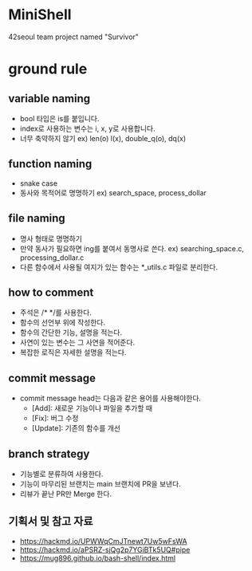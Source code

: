 # MiniShell
42seoul team project named "Survivor"


# ground rule

## variable naming
- bool 타입은 is를 붙입니다.
- index로 사용하는 변수는 i, x, y로 사용합니다.
- 너무 축약하지 않기 ex) len(o) l(x), double_q(o), dq(x)

## function naming
- snake case
- 동사와 목적어로 명명하기 ex) search_space, process_dollar

## file naming
- 명사 형태로 명명하기
- 만약 동사가 필요하면 ing를 붙여서 동명사로 쓴다. ex) searching_space.c, processing_dollar.c
- 다른 함수에서 사용될 여지가 있는 함수는 *_utils.c 파일로 분리한다.

## how to comment
- 주석은 /* */를 사용한다.
- 함수의 선언부 위에 작성한다.
- 함수의 간단한 기능, 설명을 적는다.
- 사연이 있는 변수는 그 사연을 적어준다.
- 복잡한 로직은 자세한 설명을 적는다.

## commit message
- commit message head는 다음과 같은 용어를 사용해야한다.
   - [Add]: 새로운 기능이나 파일을 추가할 때
   - [Fix]: 버그 수정
   - [Update]: 기존의 함수를 개선
   
## branch strategy
- 기능별로 분류하여 사용한다.
- 기능이 마무리된 브랜치는 main 브랜치에 PR을 보낸다.
- 리뷰가 끝난 PR만 Merge 한다.

## 기획서 및 참고 자료
- https://hackmd.io/UPWWqCmJTnewt7Uw5wFsWA
- https://hackmd.io/aPSRZ-sjQg2p7YGiBTk5UQ#pipe
- https://mug896.github.io/bash-shell/index.html
